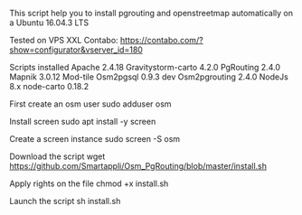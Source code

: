 This script help you to install pgrouting and openstreetmap automatically on a Ubuntu 16.04.3 LTS

Tested on VPS XXL Contabo: https://contabo.com/?show=configurator&vserver_id=180

Scripts installed
Apache 2.4.18
Gravitystorm-carto 4.2.0
PgRouting 2.4.0
Mapnik 3.0.12
Mod-tile
Osm2pgsql 0.9.3 dev
Osm2pgrouting 2.4.0
NodeJs 8.x
node-carto 0.18.2

First create an osm user
sudo adduser osm

Install screen 
sudo apt install -y screen

Create a screen instance
sudo screen -S osm

Download the script
wget https://github.com/Smartappli/Osm_PgRouting/blob/master/install.sh

Apply rights on the file
chmod +x install.sh

Launch the script
sh install.sh
